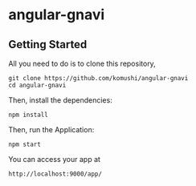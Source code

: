 # angular-gnavi

## Getting Started

All you need to do is to clone this repository,


```
git clone https://github.com/komushi/angular-gnavi
cd angular-gnavi
```

Then, install the dependencies:

```
npm install
```

Then, run the Application:

```
npm start
```

You can access your app at 

```
http://localhost:9000/app/
```